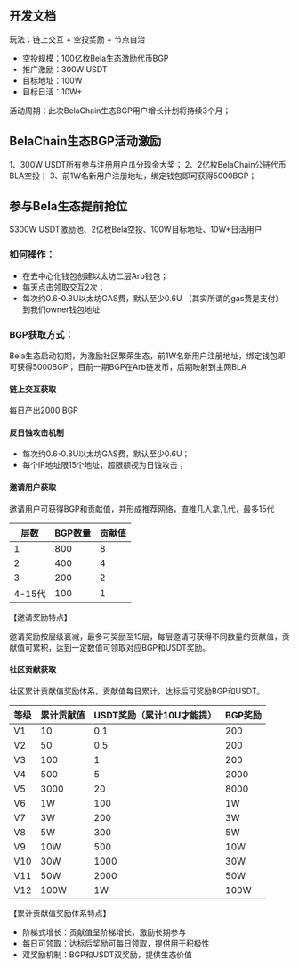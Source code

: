 ## 开发文档
玩法：链上交互 + 空投奖励 + 节点自治

* 空投规模：100亿枚Bela生态激励代币BGP
* 推广激励：300W USDT
* 目标地址：100W
* 目标日活：10W+

活动周期：此次BelaChain生态BGP用户增长计划将持续3个月；

## BelaChain生态BGP活动激励

1、300W USDT所有参与注册用户瓜分现金大奖；
2、2亿枚BelaChain公链代币BLA空投；
3、前1W名新用户注册地址，绑定钱包即可获得5000BGP；

## 参与Bela生态提前抢位

$300W USDT激励池、2亿枚Bela空投、100W目标地址、10W+日活用户

### 如何操作：

* 在去中心化钱包创建以太坊二层Arb钱包；
* 每天点击领取交互2次；
* 每次约0.6-0.8U以太坊GAS费，默认至少0.6U （其实所谓的gas费是支付） 到我们owner钱包地址

### BGP获取方式：

Bela生态启动初期，为激励社区繁荣生态，前1W名新用户注册地址，绑定钱包即可获得5000BGP；
目前一期BGP在Arb链发币，后期映射到主网BLA
#### 链上交互获取

每日产出2000 BGP

#### 反日蚀攻击机制

* 每次约0.6-0.8U以太坊GAS费，默认至少0.6U；
* 每个IP地址限15个地址，超限额视为日蚀攻击；

#### 邀请用户获取

邀请用户可获得BGP和贡献值，并形成推荐网络，直推几人拿几代，最多15代

| 层数 | BGP数量 | 贡献值 |
| --- | --- | --- |
| 1 | 800 | 8 |
| 2 | 400 | 4 |
| 3 | 200 | 2 |
| 4-15代 | 100 | 1 |


【邀请奖励特点】

邀请奖励按层级衰减，最多可奖励至15层，每层邀请可获得不同数量的贡献值，贡献值可累积，达到一定数值可领取对应BGP和USDT奖励。

#### 社区贡献获取

社区累计贡献值奖励体系，贡献值每日累计，达标后可奖励BGP和USDT。

| 等级 | 累计贡献值 | USDT奖励（累计10U才能提） | BGP奖励 |
| --- | --- | --- | --- |
| V1 | 10 | 0.1 | 200 |
| V2 | 50 | 0.5 | 200 |
| V3 | 100 | 1 | 200 |
| V4 | 500 | 5 | 2000 |
| V5 | 3000 | 20 | 8000 |
| V6 | 1W | 100 | 1W |
| V7 | 3W | 200 | 3W |
| V8 | 5W | 300 | 5W |
| V9 | 10W | 500 | 10W |
| V10 | 30W | 1000 | 30W |
| V11 | 50W | 2000 | 50W |
| V12 | 100W | 1W | 100W |


【累计贡献值奖励体系特点】

* 阶梯式增长：贡献值呈阶梯增长，激励长期参与
* 每日可领取：达标后奖励可每日领取，提供用于积极性
* 双奖励机制：BGP和USDT双奖励，提供生态价值
